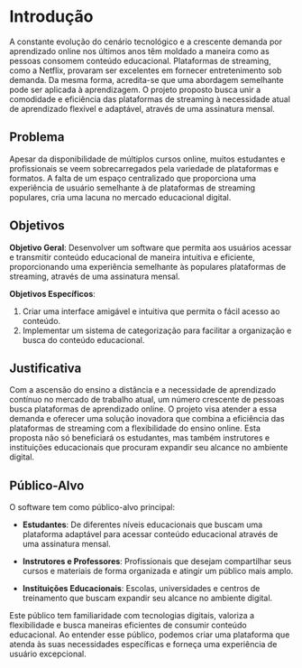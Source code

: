 # Introdução

A constante evolução do cenário tecnológico e a crescente demanda por aprendizado online nos últimos anos têm moldado a maneira como as pessoas consomem conteúdo educacional. Plataformas de streaming, como a Netflix, provaram ser excelentes em fornecer entretenimento sob demanda. Da mesma forma, acredita-se que uma abordagem semelhante pode ser aplicada à aprendizagem. O projeto proposto busca unir a comodidade e eficiência das plataformas de streaming à necessidade atual de aprendizado flexível e adaptável, através de uma assinatura mensal.

## Problema

Apesar da disponibilidade de múltiplos cursos online, muitos estudantes e profissionais se veem sobrecarregados pela variedade de plataformas e formatos. A falta de um espaço centralizado que proporciona uma experiência de usuário semelhante à de plataformas de streaming populares, cria uma lacuna no mercado educacional digital.

## Objetivos

**Objetivo Geral**:
Desenvolver um software que permita aos usuários acessar e transmitir conteúdo educacional de maneira intuitiva e eficiente, proporcionando uma experiência semelhante às populares plataformas de streaming, através de uma assinatura mensal.

**Objetivos Específicos**:
1. Criar uma interface amigável e intuitiva que permita o fácil acesso ao conteúdo.
2. Implementar um sistema de categorização para facilitar a organização e busca do conteúdo educacional.

## Justificativa

Com a ascensão do ensino a distância e a necessidade de aprendizado contínuo no mercado de trabalho atual, um número crescente de pessoas busca plataformas de aprendizado online. O projeto visa atender a essa demanda e oferecer uma solução inovadora que combina a eficiência das plataformas de streaming com a flexibilidade do ensino online. Esta proposta não só beneficiará os estudantes, mas também instrutores e instituições educacionais que procuram expandir seu alcance no ambiente digital.

## Público-Alvo

O software tem como público-alvo principal:

- **Estudantes**: De diferentes níveis educacionais que buscam uma plataforma adaptável para acessar conteúdo educacional através de uma assinatura mensal.
  
- **Instrutores e Professores**: Profissionais que desejam compartilhar seus cursos e materiais de forma organizada e atingir um público mais amplo.

- **Instituições Educacionais**: Escolas, universidades e centros de treinamento que buscam expandir seu alcance no ambiente digital.

Este público tem familiaridade com tecnologias digitais, valoriza a flexibilidade e busca maneiras eficientes de consumir conteúdo educacional. Ao entender esse público, podemos criar uma plataforma que atenda às suas necessidades específicas e forneça uma experiência de usuário excepcional.
